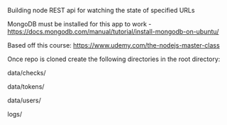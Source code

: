 Building node REST api for watching the state of specified URLs

MongoDB must be installed for this app to work - https://docs.mongodb.com/manual/tutorial/install-mongodb-on-ubuntu/

Based off this course: https://www.udemy.com/the-nodejs-master-class

Once repo is cloned create the following directories in the root directory:

data/checks/

data/tokens/

data/users/

logs/
